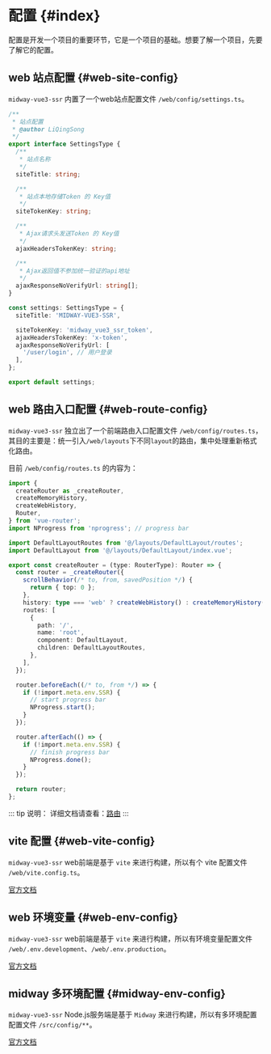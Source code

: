 # 配置 {#index}

配置是开发一个项目的重要环节，它是一个项目的基础。想要了解一个项目，先要了解它的配置。

## web 站点配置 {#web-site-config}

`midway-vue3-ssr` 内置了一个web站点配置文件 `/web/config/settings.ts`。

```ts
/**
 * 站点配置
 * @author LiQingSong
 */
export interface SettingsType {
  /**
   * 站点名称
   */
  siteTitle: string;

  /**
   * 站点本地存储Token 的 Key值
   */
  siteTokenKey: string;

  /**
   * Ajax请求头发送Token 的 Key值
   */
  ajaxHeadersTokenKey: string;

  /**
   * Ajax返回值不参加统一验证的api地址
   */
  ajaxResponseNoVerifyUrl: string[];
}

const settings: SettingsType = {
  siteTitle: 'MIDWAY-VUE3-SSR',

  siteTokenKey: 'midway_vue3_ssr_token',
  ajaxHeadersTokenKey: 'x-token',
  ajaxResponseNoVerifyUrl: [
    '/user/login', // 用户登录
  ],
};

export default settings;

```

## web 路由入口配置 {#web-route-config}

`midway-vue3-ssr` 独立出了一个前端路由入口配置文件 `/web/config/routes.ts`，其目的主要是：统一引入`/web/layouts`下不同`layout`的路由，集中处理重新格式化路由。

目前 `/web/config/routes.ts` 的内容为：

```ts
import {
  createRouter as _createRouter,
  createMemoryHistory,
  createWebHistory,
  Router,
} from 'vue-router';
import NProgress from 'nprogress'; // progress bar

import DefaultLayoutRoutes from '@/layouts/DefaultLayout/routes';
import DefaultLayout from '@/layouts/DefaultLayout/index.vue';

export const createRouter = (type: RouterType): Router => {
  const router = _createRouter({
    scrollBehavior(/* to, from, savedPosition */) {
      return { top: 0 };
    },
    history: type === 'web' ? createWebHistory() : createMemoryHistory(),
    routes: [
      {
        path: '/',
        name: 'root',
        component: DefaultLayout,
        children: DefaultLayoutRoutes,
      },
    ],
  });

  router.beforeEach((/* to, from */) => {
    if (!import.meta.env.SSR) {
      // start progress bar
      NProgress.start();
    }
  });

  router.afterEach(() => {
    if (!import.meta.env.SSR) {
      // finish progress bar
      NProgress.done();
    }
  });

  return router;
};

```

::: tip 说明：
详细文档请查看：[路由](/guide/essentials/routing.md)
:::



## vite 配置 {#web-vite-config}

`midway-vue3-ssr` web前端是基于 `vite` 来进行构建，所以有个 vite 配置文件 `/web/vite.config.ts`。

[官方文档](https://cn.vitejs.dev/config/)


## web 环境变量 {#web-env-config}
`midway-vue3-ssr` web前端是基于 `vite` 来进行构建，所以有环境变量配置文件 `/web/.env.development`、`/web/.env.production`。

[官方文档](https://cn.vitejs.dev/guide/env-and-mode.html)

## midway 多环境配置 {#midway-env-config}

`midway-vue3-ssr` Node.js服务端是基于 `Midway` 来进行构建，所以有多环境配置配置文件 `/src/config/**`。

[官方文档](http://www.midwayjs.org/docs/env_config)

